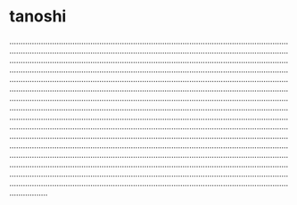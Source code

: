 # tanoshi
.................................................................................................................................................................................................................................................................................................................................................................................................................................................................................................................................................................................................................................................................................................................................................................................................................................................................................................................................................................................................................................................................................................................................................................................................................................................................................................................................................................................................................................................................................................................................................................................................................................................................................................................................................................................................................................................................................................................................................................................................................................................................................